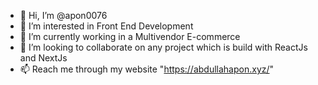 - 👋 Hi, I’m @apon0076
- 👀 I’m interested in Front End Development
- 🌱 I’m currently working in a Multivendor E-commerce
- 💞️ I’m looking to collaborate on any project which is build with ReactJs and NextJs
- 📫 Reach me through my website "https://abdullahapon.xyz/"

<!---
apon0076/apon0076 is a ✨ special ✨ repository because its `README.md` (this file) appears on your GitHub profile.
You can click the Preview link to take a look at your changes.
--->
